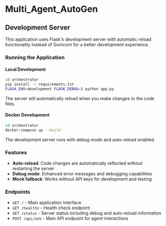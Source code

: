 # Multi_Agent_AutoGen

## Development Server

This application uses Flask's development server with automatic reload functionality instead of Gunicorn for a better development experience.

### Running the Application

#### Local Development
```bash
cd orchestrator
pip install -r requirements.txt
FLASK_ENV=development FLASK_DEBUG=1 python app.py
```

The server will automatically reload when you make changes to the code files.

#### Docker Development
```bash
cd orchestrator
docker-compose up --build
```

The development server runs with debug mode and auto-reload enabled.

### Features

- **Auto-reload**: Code changes are automatically reflected without restarting the server
- **Debug mode**: Enhanced error messages and debugging capabilities
- **Mock fallback**: Works without API keys for development and testing

### Endpoints

- `GET /` - Main application interface
- `GET /healthz` - Health check endpoint
- `GET /status` - Server status including debug and auto-reload information
- `POST /api/ask` - Main API endpoint for agent interactions